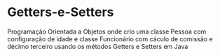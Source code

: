 # Getters-e-Setters
 Programação Orientada a Objetos onde crio uma classe Pessoa com configuração de idade e classe Funcionário  com cáculo de comissão e décimo terceiro usando os métodos Getters e Setters em Java 
